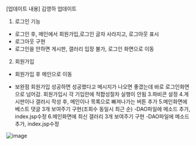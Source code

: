 [업데이트 내용]
김영하 업데이트
1. 로그인 기능
 - 로그인 후, 메인에서 회원가입,로그인 글자 사라지고, 로그아웃 표시
 - 로그아웃 구현
 - 로그인을 안하면 게시판, 갤러리 입장 불가, 로그인 화면으로 이동
2. 회원가입
 - 회원가입 후 메인으로 이동
 * 보완점 회원가입 성공하면 성공했다고 메시지가 나오면 좋겠는데 바로 로그인화면으로 넘어감.
          회원가입시 각 기입란에 적합성절차 실행이 안됨
3.파비콘 설정
4.게시판이나 갤러시 작성 후, 메인이나 목록으로 빠져나가는 버튼 추가
5.메인화면에 베스트 댓글 3개 보여주기 구현(조회수 동일시 최근 순)
-DAO파일에 메소드 추가, index.jsp수정
6.메인화면에 최신 갤러리 3개 보여주기 구현
-DAO파일에 메소드 추가, index.jsp수정


![image](https://github.com/ESKKorea/3team-Community/assets/79518297/74c68815-1576-4bb8-80e3-fc9b4ba9e8a5)

